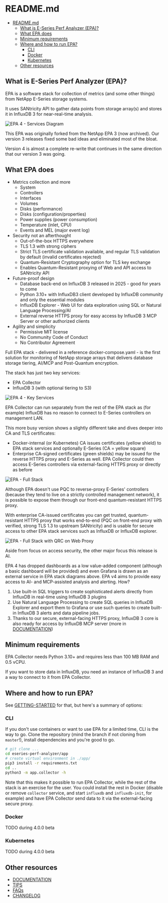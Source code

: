 # README.md

- [README.md](#readmemd)
  - [What is E-Series Perf Analyzer (EPA)?](#what-is-e-series-perf-analyzer-epa)
  - [What EPA does](#what-epa-does)
  - [Minimum requirements](#minimum-requirements)
  - [Where and how to run EPA?](#where-and-how-to-run-epa)
    - [CLI](#cli)
    - [Docker](#docker)
    - [Kubernetes](#kubernetes)
  - [Other resources](#other-resources)


## What is E-Series Perf Analyzer (EPA)?

EPA is a software stack for collection of metrics (and some other things) from NetApp E-Series storage systems. 

It uses SANtricity API to gather data points from storage array(s) and stores it in InfluxDB 3 for near-real-time analysis. 

![EPA 4 - Services Diagram](./images/epa-v4-services-diagram.svg)

This EPA was originally forked from the NetApp EPA 3 (now archived). Our version 3 releases fixed some bad ideas and eliminated most of the bloat. 

Version 4 is almost a complete re-write that continues in the same direction that our version 3 was going. 

## What EPA does

- Metrics collection and more
  - System
  - Controllers
  - Interfaces
  - Volumes  
  - Disks (performance)
  - Disks (configuration/properties)
  - Power supplies (power consumption)  
  - Temperature (inlet, CPU)
  - Events and MEL (major event log)
- Security not an afterthought
  - Out-of-the-box HTTPS everywhere
  - TLS 1.3 with strong ciphers
  - Strict TLS certificate validation available, and regular TLS validation by default (invalid certificates rejected)
  - Quantum-Resistant Cryptography option for TLS key exchange
  - Enables Quantum-Resistant proxying of Web and API access to SANtricity API
- Future-proof design
  - Database back-end on InfluxDB 3 released in 2025 - good for years to come
  - Python 3.10+ with InfluxDB3 client developed by InfluxDB community and only the essential modules
  - InfluxDB Explorer - Web UI for data exploration using SQL or Natural Language Processing/AI
  - External reverse HTTPS proxy for easy access by InfluxDB 3 MCP Server or other authorized clients
- Agility and simplicity
  - Permissive MIT license
  - No Community Code of Conduct
  - No Contributor Agreement

Full EPA stack - delivered in a reference docker-compose.yaml - is the first solution for monitoring of NetApp storage arrays that delivers database storage tiering, AI/MCP and Post-Quantum encryption.

The stack has just two key services:

- EPA Collector
- InfluxDB 3 (with optional tiering to S3)

![EPA 4 - Key Services](./images/epa-eseries-perf-analyzer.png)

EPA Collector can run separately from the rest of the EPA stack as (for example) InfluxDB has no reason to connect to E-Series controllers on management LAN. 

This more busy version shows a slightly different take and dives deeper into CA and TLS certificates:

- Docker-internal (or Kubernetes) CA issues certificates (yellow shield) to EPA stack services and optionally E-Series (CA = yellow square)
- Enterprise CA-signed certificates (green shields) may be issued for the reverse HTTPS proxy and E-Series as well. EPA Collector could then access E-Series controllers via external-facing HTTPS proxy or directly as before

![EPA - Full Stack](./images/epa-v4-qrc-tls.svg)

Although EPA doesn't use PQC to reverse-proxy E-Series' controllers (because they tend to live on a strictly controlled management network), it is possible to expose them through our front-end quantum-resistant HTTPS proxy.

With enterprise CA-issued certificates you can get trusted, quantum-resistant HTTPS proxy that works end-to-end (PQC on front-end proxy with verified, strong TLS 1.3 to upstream SANtricity) and is usable for secure access to other EPA stack services such as InfluxDB or InfluxDB explorer.

![EPA - Full Stack with QRC on Web Proxy](./images/epa-v4-tls.png)

Aside from focus on access security, the other major focus this release is AI.

EPA 4 has dropped dashboards as a low value-added component (although a basic dashboard will be provided) and even Grafana is drawn as an external service in EPA stack diagrams above. EPA v4 aims to provide easy access to AI- and MCP-assisted analysis and alerting. How?

1. Use built-in SQL triggers to create sophisticated alerts directly from InfluxDB in real-time using InfluxDB 3 plugins
2. Use Natural Language Processing to create SQL queries in InfluxDB Explorer and export them to Grafana or use such queries to create built-in InfluxDB 3 alerts and data pipeline jobs. 
3. Thanks to our secure, external-facing HTTPS proxy, InfluxDB 3 core is also ready for access by InfluxDB MCP server (more in [DOCUMENTATION](./DOCUMENTATION.md))

## Minimum requirements

EPA Collector needs Python 3.10+ and requires less than 100 MB RAM and 0.5 vCPU.

If you want to store data in InfluxDB, you need an instance of InfluxDB 3 and a way to connect to it from EPA Collector.

## Where and how to run EPA?

See [GETTING-STARTED](./GETTING-STARTED.md) for that, but here's a summary of options:

### CLI

If you don't use containers or want to use EPA for a limited time, CLI is the way to go. Clone the repository (mind the branch if not cloning from `master`!), install dependencies and you're good to go.

```sh
# git clone ...
cd eseries-perf-analyzer/app
# create virtual environment in ./app/
pip3 install -r requirements.txt
cd ..
python3 -m app.collector -h
```

Note that this makes it possible to run EPA Collector, while the rest of the stack is an exercise for the user. You could install the rest in Docker (disable or remove `collector` service, and start `influxdb` and `influxdb-init`, for example) and have EPA Collector send data to it via the external-facing secure proxy.

### Docker

TODO during 4.0.0 beta

### Kubernetes

TODO during 4.0.0 beta

## Other resources

- [DOCUMENTATION](./DOCUMENTATION.md)
- [TIPS](./TIPS.md)
- [FAQs](./FAQ.md)
- [CHANGELOG](./CHANGELOG.md)
